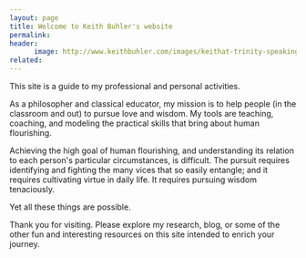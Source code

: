 ```yaml
---
layout: page
title: Welcome to Keith Buhler's website
permalink: 
header:
      image: http://www.keithbuhler.com/images/keithat-trinity-speaking.jpg
related: 
---
```


This site is a guide to my professional and personal activities. 

As a philosopher and classical educator, my mission is to help people (in the classroom and out) to pursue love and wisdom. My tools are teaching, coaching, and modeling the practical skills that bring about human flourishing. 

Achieving the high goal of human flourishing, and understanding its relation to each person's particular circumstances, is difficult. The pursuit requires identifying and fighting the many vices that so easily entangle; and it requires cultivating virtue in daily life. It requires pursuing wisdom tenaciously. 

Yet all these things are possible. 

Thank you for visiting. Please explore my research, blog, or some of the other fun and interesting resources on this site intended to enrich your journey. 